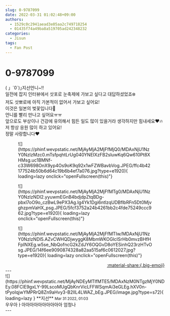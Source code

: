 ```yaml
---
slug: 0-9787099
date: 2022-03-31 01:02:48+09:00
authors:
  - 1529c0c2941aead3e05aa2c749718254
  - 01435f74a49ba8a519705ad242348232
categories:
  - Jisun
tags:
  - Fan Post
---
```


# 0-9787099

<div class="post-container" markdown="1">
<div class="content-container md-sidebar__scrollwrap" markdown="1">

( 」´0`)｣지선언니~!!<br>일전에 잡지 인터뷰에서 삿포로 눈축제에 가보고 싶다고 대답하셨었죠❄️<br>저도 삿뽀로에 아직 가본적이 없어서 가보고 싶어요!<br>이것은 일본의 벚꽃입니다🌸<br>언니를 빨리 만나고 싶어요ㅠㅠ<br>앞으로도 부상이나 건강에 유의해서 힘든 일도 많이 있을거라 생각하지만 힘내세요❤️🔥<br>저 항상 응원 많이 하고 있어요!<br>정말 사랑합니다♥️
<figure markdown="1">
![](https://phinf.wevpstatic.net/MjAyMjA2MjFfMjQ0/MDAxNjU1NzY0NzIzMzc0.mTsfpqhtLrUg040YNEIXzFB2sluwKq6Qw610Pt8XHMsg.uc1BMNf-c33W698OnX9yp4Os9oK9q92x1wFZWBavbVog.JPEG/ffc4b42177524b50b6d64c19b6b4ef7a076.jpg?type=e1920){ loading=lazy onclick="openFullscreen(this)"}
</figure>

<figure markdown="1">
![](https://phinf.wevpstatic.net/MjAyMjA2MjFfMTg0/MDAxNjU1NzY0NzIzNDI2.yyuwmEGnB4bdjdpZtqBDg-pbxl7oO9o_czBwL9ePX3Ag.Ig4Yk1Dgi6ntlzqUDBflbRFn5Dt0MjvghzpmVaHX_psg.JPEG/5fcf3752a24b4261bb2c4fde75249ccc962.jpg?type=e1920){ loading=lazy onclick="openFullscreen(this)"}
</figure>

<figure markdown="1">
![](https://phinf.wevpstatic.net/MjAyMjA2MjFfMTIw/MDAxNjU1NzY0NzIzNDI5.AZvCWHQDjwyggK8MbmWKOGlcISrHb0mvzBHfHFpINXEg.w5se_NbQofncG2kZdJY6OQGvD8oYESinhQ23rzHTvOsg.JPEG/14f6ee9090874328a82aa515af6c0612027.jpg?type=e1920){ loading=lazy onclick="openFullscreen(this)"}
</figure>


</div>
</div>

<div style="text-align: right;" markdown="1">
<a href="https://weverse.io/fromis9/fanpost/0-9787099" style="text-align: right;">:material-share:{.big-emoji}</a>
</div>
---

<div class="comments-container md-sidebar__scrollwrap" markdown="1">
<div class="comment" markdown="1">
<div class='id-container' markdown="1">
![](https://phinf.wevpstatic.net/MjAyNDEyMTlfMTE5/MDAxNzM0NTgzMjY0NDEy.08FClE9gxLY-99LscoMUgQbKnrVicLFFWSqmAi3eGLEg.hXV0n-tPyoIqjwYMPRrQ8Zn9aHvy3-B2llL4LWAZ_bEg.JPEG/image.jpg?type=s72){ loading=lazy }
**<span class="artist">지선</span>** <small>Mar 31 2022, 01:03</small><br>
</div>
<div class='comment-body' markdown="1">
우우아ㅏ아아아아아아아아아아 엄청나
</div>
</div>
</div>
---
